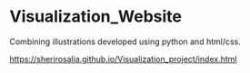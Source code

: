 # Visualization_Website
Combining illustrations developed using python and html/css.


https://sherirosalia.github.io/Visualization_project/index.html
